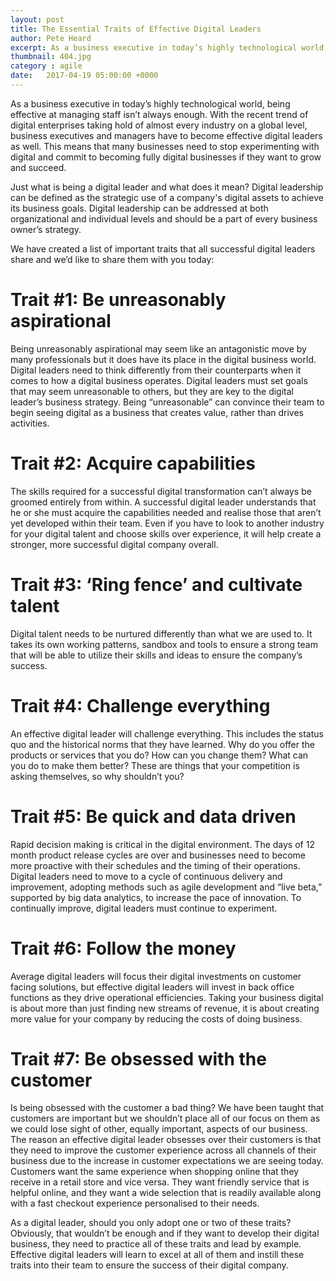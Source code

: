 ```yaml
---
layout: post
title: The Essential Traits of Effective Digital Leaders
author: Pete Heard
excerpt: As a business executive in today’s highly technological world, being effective at managing staff isn’t always enough. 
thumbnail: 404.jpg
category : agile
date:   2017-04-19 05:00:00 +0000
---
```


As a business executive in today’s highly technological world, being effective at managing staff isn’t always enough. With the recent trend of digital enterprises taking hold of almost every industry on a global level, business executives and managers have to become effective digital leaders as well. This means that many businesses need to stop experimenting with digital and commit to becoming fully digital businesses if they want to grow and succeed. 

Just what is being a digital leader and what does it mean? Digital leadership can be defined as the strategic use of a company's digital assets to achieve its business goals. Digital leadership can be addressed at both organizational and individual levels and should be a part of every business owner’s strategy. 

We have created a list of important traits that all successful digital leaders share and we’d like to share them with you today:
     
# Trait #1: Be unreasonably aspirational

Being unreasonably aspirational may seem like an antagonistic move by many professionals but it does have its place in the digital business world. Digital leaders need to think differently from their counterparts when it comes to how a digital business operates. Digital leaders must set goals that may seem unreasonable to others, but they are key to the digital leader’s business strategy. Being “unreasonable” can convince their team to begin seeing digital as a business that creates value, rather than drives activities.
     
# Trait #2:  Acquire capabilities

The skills required for a successful digital transformation can’t always be groomed entirely from within. A successful digital leader understands that he or she must acquire the capabilities needed and realise those that aren’t yet developed within their team. Even if you have to look to another industry for your digital talent and choose skills over experience, it will help create a stronger, more successful digital company overall. 
     
# Trait #3: ‘Ring fence’ and cultivate talent

Digital talent needs to be nurtured differently than what we are used to. It takes its own working patterns, sandbox and tools to ensure a strong team that will be able to utilize their skills and ideas to ensure the company’s success.
     
# Trait #4: Challenge everything

An effective digital leader will challenge everything. This includes the status quo and the historical norms that they have learned. Why do you offer the products or services that you do? How can you change them? What can you do to make them better? These are things that your competition is asking themselves, so why shouldn’t you?
     
# Trait #5: Be quick and data driven

Rapid decision making is critical in the digital environment. The days of 12 month product release cycles are over and businesses need to become more proactive with their schedules and the timing of their operations. Digital leaders need to move to a cycle of continuous delivery and improvement, adopting methods such as agile development and “live beta,” supported by big data analytics, to increase the pace of innovation. To continually improve, digital leaders must continue to experiment.
     
# Trait #6: Follow the money

Average digital leaders will focus their digital investments on customer facing solutions, but effective digital leaders will invest in back office functions as they drive operational efficiencies. Taking your business digital is about more than just finding new streams of revenue, it is about creating more value for your company by reducing the costs of doing business.

# Trait #7: Be obsessed with the customer

Is being obsessed with the customer a bad thing? We have been taught that customers are important but we shouldn’t place all of our focus on them as we could lose sight of other, equally important, aspects of our business. The reason an effective digital leader obsesses over their customers is that they need to improve the customer experience across all channels of their business due to the increase in customer expectations we are seeing today. Customers want the same experience when shopping online that they receive in a retail store and vice versa. They want friendly service that is helpful online, and they want a wide selection that is readily available along with a fast checkout experience personalised to their needs. 

As a digital leader, should you only adopt one or two of these traits? Obviously, that wouldn’t be enough and if they want to develop their digital business, they need to practice all of these traits and lead by example. Effective digital leaders will learn to excel at all of them and instill these traits into their team to ensure the success of their digital company.

